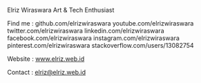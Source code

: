 Elriz Wiraswara
Art & Tech Enthusiast

Find me :
github.com/elrizwiraswara
youtube.com/elrizwiraswara
twitter.com/elrizwiraswara
linkedin.com/elrizwiraswara
facebook.com/elrizwiraswara
instagram.com/elrizwiraswara
pinterest.com/elrizwiraswara
stackoverflow.com/users/13082754

Website :
www.elriz.web.id

Contact :
elriz@elriz.web.id
